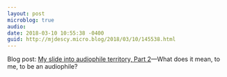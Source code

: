 ```yaml
---
layout: post
microblog: true
audio: 
date: 2018-03-10 10:55:38 -0400
guid: http://mjdescy.micro.blog/2018/03/10/145538.html
---
```

Blog post: [My slide into audiophile territory, Part 2](https://mjdescy.me/2018/03/10/my-slide-into-audiophile-territory-part-2/)—What does it mean, to me, to be an audiophile?
